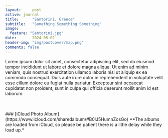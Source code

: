 ```yaml
---
layout:     post
active: journal
title:      "Santorini, Greece"
subtitle:   "Something Something Something"
image:
  feature: "Santorini.jpg"
date:       2024-05-02
header-img: "img/postcover/map.png"
comments: false
---
```


Lorem ipsum dolor sit amet, consectetur adipiscing elit, sed do eiusmod tempor incididunt ut labore et dolore magna aliqua. Ut enim ad minim veniam, quis nostrud exercitation ullamco laboris nisi ut aliquip ex ea commodo consequat. Duis aute irure dolor in reprehenderit in voluptate velit esse cillum dolore eu fugiat nulla pariatur. Excepteur sint occaecat cupidatat non proident, sunt in culpa qui officia deserunt mollit anim id est laborum.

<br>
<br>
### [iCloud Photo Album](https://www.icloud.com/sharedalbum/#B0lJ5HumnZosGo) 
**The albums are loaded from iCloud, so please be patient there is a little delay while they load up.*
